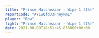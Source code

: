 ```yaml
---
title: "Prince Malchezaar - Wipe 1 (1%)"
reportCode: "AY1wQfdJ3FnWykmL"
player: "Row"
fight: "Prince Malchezaar - Wipe 1 (1%)"
date: 2021-08-09T18:51:45.833000+00:00
---
```

